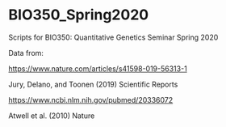 # BIO350_Spring2020
Scripts for BIO350: Quantitative Genetics Seminar Spring 2020

Data from:

https://www.nature.com/articles/s41598-019-56313-1

Jury, Delano, and Toonen (2019) Scientific Reports


https://www.ncbi.nlm.nih.gov/pubmed/20336072

Atwell et al. (2010) Nature
